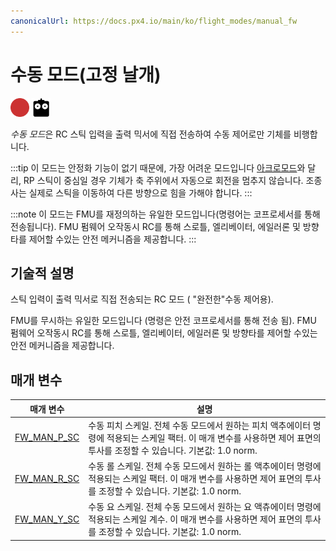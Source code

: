 ```yaml
---
canonicalUrl: https://docs.px4.io/main/ko/flight_modes/manual_fw
---
```


# 수동 모드(고정 날개)

<!-- this requires review -->

[<img src="../../assets/site/difficulty_hard.png" title="고급 난이도 비행" width="30px" />](../getting_started/flight_modes.md#key_difficulty)&nbsp;[<img src="../../assets/site/remote_control.svg" title="수동/원격 제어 필요" width="30px" />](../getting_started/flight_modes.md#key_manual)&nbsp;

*수동 모드*은 RC 스틱 입력을 출력 믹서에 직접 전송하여 수동 제어로만 기체를 비행합니다.

:::tip
이 모드는 안정화 기능이 없기 때문에, 가장 어려운 모드입니다 [아크로모드](../flight_modes/acro_fw.md)와 달리, RP 스틱이 중심일 경우 기체가 축 주위에서 자동으로 회전을 멈추지 않습니다. 조종사는 실제로 스틱을 이동하여 다른 방향으로 힘을 가해야 합니다.
:::

:::note
이 모드는 FMU를 재정의하는 유일한 모드입니다(명령어는 코프로세서를 통해 전송됩니다). FMU 펌웨어 오작동시 RC를 통해 스로틀, 엘리베이터, 에일러론 및 방향타를 제어할 수있는 안전 메커니즘을 제공합니다.
:::

## 기술적 설명

스틱 입력이 출력 믹서로 직접 전송되는 RC 모드 ( "완전한"수동 제어용).

FMU를 무시하는 유일한 모드입니다 (명령은 안전 코프로세서를 통해 전송 됨). FMU 펌웨어 오작동시 RC를 통해 스로틀, 엘리베이터, 에일러론 및 방향타를 제어할 수있는 안전 메커니즘을 제공합니다.

## 매개 변수

| 매개 변수                                                                                           | 설명                                                                                                      |
| ----------------------------------------------------------------------------------------------- | ------------------------------------------------------------------------------------------------------- |
| <span id="FW_MAN_P_SC"></span>[FW_MAN_P_SC](../advanced_config/parameter_reference.md#FW_MAN_P_SC) | 수동 피치 스케일. 전체 수동 모드에서 원하는 피치 액추에이터 명령에 적용되는 스케일 팩터. 이 매개 변수를 사용하면 제어 표면의 투사를 조정할 수 있습니다. 기본값: 1.0 norm. |
| <span id="FW_MAN_R_SC"></span>[FW_MAN_R_SC](../advanced_config/parameter_reference.md#FW_MAN_R_SC) | 수동 롤 스케일. 전체 수동 모드에서 원하는 롤 액추에이터 명령에 적용되는 스케일 팩터. 이 매개 변수를 사용하면 제어 표면의 투사를 조정할 수 있습니다. 기본값: 1.0 norm.   |
| <span id="FW_MAN_Y_SC"></span>[FW_MAN_Y_SC](../advanced_config/parameter_reference.md#FW_MAN_Y_SC) | 수동 요 스케일. 전체 수동 모드에서 원하는 요 액츄에이터 명령에 적용되는 스케일 계수. 이 매개 변수를 사용하면 제어 표면의 투사를 조정할 수 있습니다. 기본값: 1.0 norm.   |